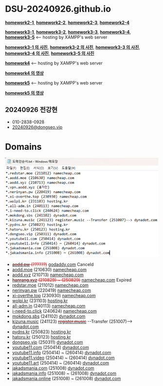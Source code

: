 # DSU-20240926.github.io

[**homework2-1**](https://dsu-20240926.github.io/homework2-1.html), [**homework2-2**](https://dsu-20240926.github.io/homework2-2.html), [**homework2-3**](https://dsu-20240926.github.io/homework2-3.html), [**homework2-4**](https://dsu-20240926.github.io/homework2-4.html)

[**homework3-1**](https://webprogramming20251.dongseo.vip/homework3-1.html), [**homework3-2**](https://webprogramming20251.dongseo.vip/homework3-2.html), [**homework3-3**](https://webprogramming20251.dongseo.vip/homework3-3.html), [**homework3-4**](https://webprogramming20251.dongseo.vip/homework3-4.html), [**homework3-5**](https://webprogramming20251.dongseo.vip/homework3-5.php) <-- hosting by XAMPP's web server

[**homework3-1 의 사진**](https://raw.githubusercontent.com/DSU-20240926/DSU-20240926.github.io/main/homework3-1/homework3-1.png), [**homework3-2 의 사진**](https://raw.githubusercontent.com/DSU-20240926/DSU-20240926.github.io/main/homework3-2/homework3-2.png), [**homework3-3 의 사진**](https://raw.githubusercontent.com/DSU-20240926/DSU-20240926.github.io/main/homework3-3/homework3-3.png), [**homework3-4 의 사진**](https://raw.githubusercontent.com/DSU-20240926/DSU-20240926.github.io/main/homework3-4/homework3-4.png), [**homework3-5 의 사진**](https://raw.githubusercontent.com/DSU-20240926/DSU-20240926.github.io/main/homework3-5/homework3-5.png)

[**homework4**](https://webprogramming20251.dongseo.vip/homework4.php) <-- hosting by XAMPP's web server

[**homework4 의 영상**](https://youtu.be/U_dsEWIcpas)

[**homework5**](https://webprogramming20251.dongseo.vip/homework5.php) <-- hosting by XAMPP's web server

[**homework5 의 영상**](https://youtu.be/zOBHR_7EuQQ)


## 20240926 전강현

- 010-2838-0928
- <a target="_blank" href="mailto:20240926@dongseo.vip">20240926@dongseo.vip</a>

# Domains

<p align="center">
  <img src="https://raw.githubusercontent.com/DSU-20240926/DSU-20240926.github.io/refs/heads/main/domains.png"/>
</p>

- <s style="color:red;"><a target="_blank" href=https://aodd.pw>aodd.pw</a> (??????)</s> <a target="_blank" href=https://godaddy.com>godaddy.com</a> Canceld
- <a target="_blank" href=https://aodd.moe>aodd.moe</a> (210630) <a target="_blank" href=https://namecheap.com>namecheap.com</a>
- <a target="_blank" href=https://aodd.xyz>aodd.xyz</a> (210713) <a target="_blank" href=https://namecheap.com>namecheap.com</a>
- <s style="color:red;"><a target="_blank" href=https://hanrang.xyz>hanrang.xyz</a> (210829) ~ (250829)</s> <a target="_blank" href=https://namecheap.com>namecheap.com</a> Expired
- <a target="_blank" href=https://redstar.moe>redstar.moe</a> (211012) <a target="_blank" href=https://namecheap.com>namecheap.com</a>
- <a target="_blank" href=https://nerinyan.pw>nerinyan.pw</a> (220419) <a target="_blank" href=https://namecheap.com>namecheap.com</a>
- <a target="_blank" href=https://xi-overthe.top>xi-overthe.top</a> (230930) <a target="_blank" href=https://namecheap.com>namecheap.com</a>
- <a target="_blank" href=https://wolpi.kr>wolpi.kr</a> (231103) <a target="_blank" href=https://hosting.kr>hosting.kr</a>
- <a target="_blank" href=https://all-adm.in>all-adm.in</a> (240113) <a target="_blank" href=https://namecheap.com>namecheap.com</a>
- <a target="_blank" href=https://i-need-to.click>i-need-to.click</a> (240624) <a target="_blank" href=https://namecheap.com>namecheap.com</a>
- <a target="_blank" href=https://mokdong.sbs>mokdong.sbs</a> (241102) <a target="_blank" href=https://dynadot.com>dynadot.com</a>
- <a target="_blank" href=https://kizuna.music>kizuna.music</a> (241123) <s style="color:red;"><a target="_blank" href=https://register.music>register.music</a></s> --Transfer (251007)--> <a target="_blank" href=https://dynadot.com>dynadot.com</a> 
- <a target="_blank" href=https://pydns.kr>pydns.kr</a> (250823) <a target="_blank" href=https://hosting.kr>hosting.kr</a>
- <a target="_blank" href=https://hatoru.kr>hatoru.kr</a> (250123) <a target="_blank" href=https://hosting.kr>hosting.kr</a>
- <a target="_blank" href=https://dongseo.vip>dongseo.vip</a> (250311) <a target="_blank" href=https://dynadot.com>dynadot.com</a>
- <a target="_blank" href=https://youtube11.com>youtube11.com</a> (250414) <a target="_blank" href=https://dynadot.com>dynadot.com</a>
- <a target="_blank" href=https://youtube11.info>youtube11.info</a> (250414) ~ (260414) <a target="_blank" href=https://dynadot.com>dynadot.com</a>
- <a target="_blank" href=https://youtube11.video>youtube11.video</a> (250414) ~ (260414) <a target="_blank" href=https://dynadot.com>dynadot.com</a>
- <a target="_blank" href=https://youtube11.art>youtube11.art</a> (250414) ~ (260414) <a target="_blank" href=https://dynadot.com>dynadot.com</a>
- <a target="_blank" href=https://jakadsmania.com>jakadsmania.com</a> (251008) <a target="_blank" href=https://dynadot.com>dynadot.com</a>
- <a target="_blank" href=https://jakadsmania.info>jakadsmania.info</a> (251008) ~ (261008) <a target="_blank" href=https://dynadot.com>dynadot.com</a>
- <a target="_blank" href=https://jakadsmania.online>jakadsmania.online</a> (251008) ~ (261008) <a target="_blank" href=https://dynadot.com>dynadot.com</a>
